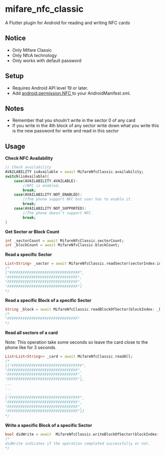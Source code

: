 # mifare_nfc_classic

A Flutter plugin for Android for reading and writing NFC cards

## Notice

- Only Mifare Classic
- Only NfcA technology
- Only works with default password

## Setup

- Requires Android API level 19 or later.
- Add [android.permission.NFC ](https://developer.android.com/reference/android/Manifest.permission.html#NFC) to your AndroidManifest.xml.

## Notes

- Remember that you shouln't write in the sector 0 of any card
- If you write in the 4th block of any sector write down what you write this is the new password for write and read in this sector

## Usage

**Check NFC Availability**

```dart
// Check availability
AVAILABILITY isAvailable = await MifareNfcClassic.availability;
switch(isAvailable){
    case(AVAILABILITY.AVAILABLE):
        //NFC is enabled.
        break;
    case(AVAILABILITY.NOT_ENABLED):
        //The phone support NFC but user has to enable it.
        break;
    case(AVAILABILITY.NOT_SUPPORTED):
        //The phone doesn't support NFC.
        break;
}
```

**Get Sector or Block Count**

```dart
int _sectorCount = await MifareNfcClassic.sectorCount;
int _blockCount = await MifareNfcClassic.blockCount;
```

**Read a specific Sector**

```dart
List<String> _sector = await MifareNfcClassic.readSector(sectorIndex:index)
/*
["FFFFFFFFFFFFFFFFFFFFFFFFFFFFFFFF",
"FFFFFFFFFFFFFFFFFFFFFFFFFFFFFFFF",
"FFFFFFFFFFFFFFFFFFFFFFFFFFFFFFFF",
"FFFFFFFFFFFFFFFFFFFFFFFFFFFFFFFF"]
*/
```

**Read a specific Block of a specific Sector**

```dart
String _block = await MifareNfcClassic.readBlockOfSector(blockIndex: _blockIndex,sectorIndex: _sectorIndex);
/*
"FFFFFFFFFFFFFFFFFFFFFFFFFFFFFFFF"
*/
```

**Read all sectors of a card**

Note: This operation take some seconds so leave the card close to the phone like for 3 seconds.

```dart
List<List<String>> _card = await MifareNfcClassic.readAll;
/*
[["FFFFFFFFFFFFFFFFFFFFFFFFFFFFFFFF",
"FFFFFFFFFFFFFFFFFFFFFFFFFFFFFFFF",
"FFFFFFFFFFFFFFFFFFFFFFFFFFFFFFFF",
"FFFFFFFFFFFFFFFFFFFFFFFFFFFFFFFF"],
...
...
...
["FFFFFFFFFFFFFFFFFFFFFFFFFFFFFFFF",
"FFFFFFFFFFFFFFFFFFFFFFFFFFFFFFFF",
"FFFFFFFFFFFFFFFFFFFFFFFFFFFFFFFF",
"FFFFFFFFFFFFFFFFFFFFFFFFFFFFFFFF"]]
*/
```

**Write a specific Block of a specific Sector**

```dart
bool didWrite = await  MifareNfcClassic.writeBlockOfSector(blockIndex: _blockIndex,sectorIndex: _sectorIndex,message: _message);
/*
didWrite indicates if the operation completed successfully or not.
*/
```
